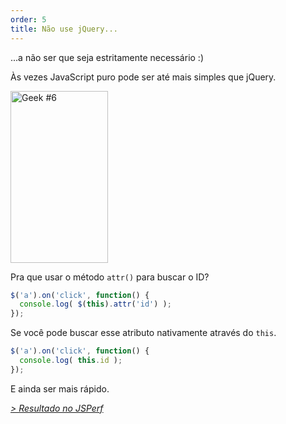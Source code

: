 ```yaml
---
order: 5
title: Não use jQuery...
---
```


...a não ser que seja estritamente necessário :)

Às vezes JavaScript puro pode ser até mais simples que jQuery.

<div class="img-right">
  <img id="geek-6" class="icos-geek" src="http://browserdiet.com/img/6.png" alt="Geek #6" width="156" height="275" />
</div>

Pra que usar o método `attr()` para buscar o ID?

```js
$('a').on('click', function() {
  console.log( $(this).attr('id') );
});
```

Se você pode buscar esse atributo nativamente através do `this`.

```js
$('a').on('click', function() {
  console.log( this.id );
});
```

E ainda ser mais rápido.

*[> Resultado no JSPerf](http://jsperf.com/browser-diet-this-attr-id-vs-this-id)*
